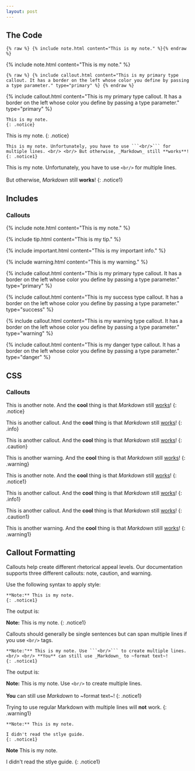 ```yaml
---
layout: post
---
```


## The Code
```console
{% raw %} {% include note.html content="This is my note." %}{% endraw %}
```

{% include note.html content="This is my note." %}

```console
{% raw %} {% include callout.html content="This is my primary type callout. It has a border on the left whose color you define by passing a type parameter." type="primary" %} {% endraw %}
```

{% include callout.html content="This is my primary type callout. It has a border on the left whose color you define by passing a type parameter." type="primary" %}

```console
This is my note. 
{: .notice}
```

This is my note. 
{: .notice}

```console
This is my note. Unfortunately, you have to use ```<br/>``` for multiple lines. <br/> <br/> But otherwise, _Markdown_ still **works**!
{: .notice1}
```
This is my note. Unfortunately, you have to use ```<br/>``` for multiple lines. <br/> <br/> But otherwise, _Markdown_ still **works**!
{: .notice1}

## Includes
### Callouts
{% include note.html content="This is my note." %}

{% include tip.html content="This is my tip." %}

{% include important.html content="This is my important info." %}

{% include warning.html content="This is my warning." %}

{% include callout.html content="This is my primary type callout. It has a border on the left whose color you define by passing a type parameter." type="primary" %}

{% include callout.html content="This is my success type callout. It has a border on the left whose color you define by passing a type parameter." type="success" %}

{% include callout.html content="This is my warning type callout. It has a border on the left whose color you define by passing a type parameter." type="warning" %}

{% include callout.html content="This is my danger type callout. It has a border on the left whose color you define by passing a type parameter." type="danger" %}

## CSS
### Callouts
This is another note. And the **cool** thing is that *Markdown* still [works](#)!
{: .notice}

This is another callout. And the **cool** thing is that *Markdown* still [works](#)!
{: .info}

This is another callout. And the **cool** thing is that *Markdown* still [works](#)!
{: .caution}

This is another warning. And the **cool** thing is that *Markdown* still [works](#)!
{: .warning}

This is another note. And the **cool** thing is that *Markdown* still [works](#)!
{: .notice1}

This is another callout. And the **cool** thing is that *Markdown* still [works](#)!
{: .info1}

This is another callout. And the **cool** thing is that *Markdown* still [works](#)!
{: .caution1}

This is another warning. And the **cool** thing is that *Markdown* still [works](#)!
{: .warning1}









## Callout Formatting
Callouts help create different rhetorical appeal levels. Our documentation supports three different callouts: note, caution, and warning. 

Use the following syntax to apply style:

```console
**Note:** This is my note. 
{: .notice1}
```

The output is:

**Note:** This is my note. 
{: .notice1}

Callouts should generally be single sentences but can span multiple lines if you use ```<br/>``` tags.

```console
**Note:"** This is my note. Use ```<br/>``` to create multiple lines. <br/> <br/> **You** can still use _Markdown_ to ~format text~!
{: .notice1}
```

The output is:

**Note:** This is my note. Use ```<br/>``` to create multiple lines. <br/> <br/> **You** can still use _Markdown_ to ~format text~!
{: .notice1}

Trying to use regular Markdown with multiple lines will **not** work.
{: .warning1}

```console
**Note:** This is my note. 

I didn't read the stlye guide.
{: .notice1}
```

**Note** This is my note. 

I didn't read the stlye guide.
{: .notice1}
